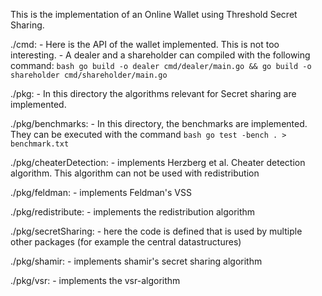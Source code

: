 This is the implementation of an Online Wallet using Threshold Secret Sharing.

./cmd: 
    - Here is the API of the wallet implemented. This is not too interesting.
    - A dealer and a shareholder can compiled with the following command:
	```bash
	go build -o dealer cmd/dealer/main.go && go build -o shareholder cmd/shareholder/main.go
	```

./pkg: 
    - In this directory the algorithms relevant for Secret sharing are implemented.

./pkg/benchmarks: 
    - In this directory, the benchmarks are implemented. They can be executed with the command 
	```bash
	go test -bench . > benchmark.txt
	```
	
./pkg/cheaterDetection:
    - implements Herzberg et al. Cheater detection algorithm. This algorithm
       can not be used with redistribution

./pkg/feldman: 
    - implements Feldman's VSS
	
./pkg/redistribute: 
    - implements the redistribution algorithm
	
./pkg/secretSharing:
    - here the code is defined that is used by multiple other packages (for
      example the central datastructures)

./pkg/shamir: 
    - implements shamir's secret sharing algorithm

./pkg/vsr: 
    - implements the vsr-algorithm
